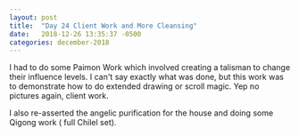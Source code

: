 ```yaml
---
layout: post
title:  "Day 24 Client Work and More Cleansing"
date:   2018-12-26 13:35:37 -0500
categories: december-2018
---
```


I had to do some Paimon Work which involved creating a talisman to change their influence levels.  I can't say exactly what was done, but this work was to demonstrate how to do extended drawing or scroll magic.   Yep no pictures again, client work.

I also re-asserted the angelic purification for the house and doing some Qigong work ( full Chilel set).

